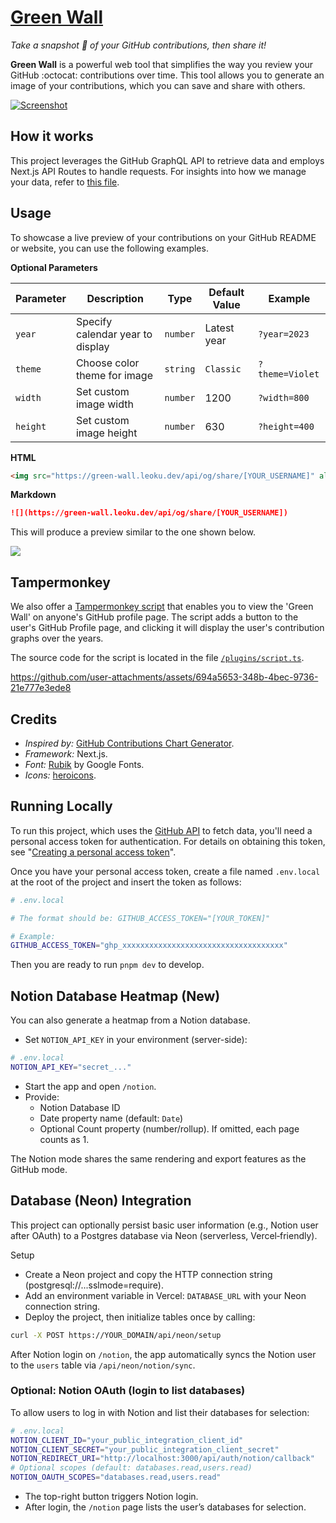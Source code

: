 # [Green Wall](https://green-wall.leoku.dev/)

_Take a snapshot 📸 of your GitHub contributions, then share it!_

**Green Wall** is a powerful web tool that simplifies the way you review your GitHub :octocat: contributions over time. This tool allows you to generate an image of your contributions, which you can save and share with others.

[![Screenshot](./screenshot.webp)](https://green-wall.leoku.dev/)

## How it works

This project leverages the GitHub GraphQL API to retrieve data and employs Next.js API Routes to handle requests. For insights into how we manage your data, refer to [this file](./src/app/api/contribution/%5Busername%5D/route.ts).

## Usage

To showcase a live preview of your contributions on your GitHub README or website, you can use the following examples.

**Optional Parameters**

| Parameter | Description                      | Type     | Default Value | Example          |
|-----------|----------------------------------|----------|---------------|------------------|
| `year`    | Specify calendar year to display | `number` | Latest year   | `?year=2023`     |
| `theme`   | Choose color theme for image     | `string` | `Classic`     | `?theme=Violet`  |
| `width`   | Set custom image width           | `number` | 1200          | `?width=800`     |
| `height`  | Set custom image height          | `number` | 630           | `?height=400`    |

**HTML**

```html
<img src="https://green-wall.leoku.dev/api/og/share/[YOUR_USERNAME]" alt="My contributions" />
```

**Markdown**

```markdown
![](https://green-wall.leoku.dev/api/og/share/[YOUR_USERNAME])
```

This will produce a preview similar to the one shown below.

![](https://green-wall.leoku.dev/api/og/share/Codennnn)

## Tampermonkey

We also offer a [Tampermonkey script](https://greasyfork.org/en/scripts/492478-greenwall-view-all-contribution-graphs-in-github) that enables you to view the 'Green Wall' on anyone's GitHub profile page. The script adds a button to the user's GitHub Profile page, and clicking it will display the user's contribution graphs over the years.

The source code for the script is located in the file [`/plugins/script.ts`](./plugins/script.ts).

https://github.com/user-attachments/assets/694a5653-348b-4bec-9736-21e777e3ede8

## Credits

- _Inspired by:_ [GitHub Contributions Chart Generator](https://github.com/sallar/github-contributions-chart).
- _Framework:_ Next.js.
- _Font:_ [Rubik](https://fonts.google.com/specimen/Rubik) by Google Fonts.
- _Icons:_ [heroicons](https://heroicons.com).

## Running Locally

To run this project, which uses the [GitHub API](https://docs.github.com/en/graphql) to fetch data, you'll need a personal access token for authentication. For details on obtaining this token, see "[Creating a personal access token](https://docs.github.com/en/authentication/keeping-your-account-and-data-secure/creating-a-personal-access-token)".

Once you have your personal access token, create a file named `.env.local` at the root of the project and insert the token as follows:

```sh
# .env.local

# The format should be: GITHUB_ACCESS_TOKEN="[YOUR_TOKEN]"

# Example:
GITHUB_ACCESS_TOKEN="ghp_xxxxxxxxxxxxxxxxxxxxxxxxxxxxxxxxxxxx"
```

Then you are ready to run `pnpm dev` to develop.

## Notion Database Heatmap (New)

You can also generate a heatmap from a Notion database.

- Set `NOTION_API_KEY` in your environment (server-side):

```sh
# .env.local
NOTION_API_KEY="secret_..."
```

- Start the app and open `/notion`.
- Provide:
  - Notion Database ID
  - Date property name (default: `Date`)
  - Optional Count property (number/rollup). If omitted, each page counts as 1.

The Notion mode shares the same rendering and export features as the GitHub mode.

## Database (Neon) Integration

This project can optionally persist basic user information (e.g., Notion user after OAuth) to a Postgres database via Neon (serverless, Vercel‑friendly).

Setup

- Create a Neon project and copy the HTTP connection string (postgresql://...sslmode=require).
- Add an environment variable in Vercel: `DATABASE_URL` with your Neon connection string.
- Deploy the project, then initialize tables once by calling:

```bash
curl -X POST https://YOUR_DOMAIN/api/neon/setup
```

After Notion login on `/notion`, the app automatically syncs the Notion user to the `users` table via `/api/neon/notion/sync`.

### Optional: Notion OAuth (login to list databases)

To allow users to log in with Notion and list their databases for selection:

```sh
# .env.local
NOTION_CLIENT_ID="your_public_integration_client_id"
NOTION_CLIENT_SECRET="your_public_integration_client_secret"
NOTION_REDIRECT_URI="http://localhost:3000/api/auth/notion/callback"
# Optional scopes (default: databases.read,users.read)
NOTION_OAUTH_SCOPES="databases.read,users.read"
```

- The top-right button triggers Notion login.
- After login, the `/notion` page lists the user’s databases for selection.
